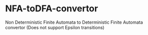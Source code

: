 # NFA-toDFA-convertor
Non Deterministic Finite Automata to Deterministic Finite Automata convertor (Does not support Epsilon transitions)
